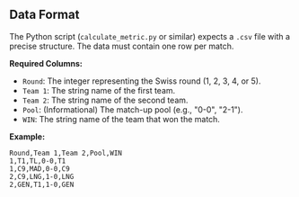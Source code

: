 ## Data Format

The Python script (`calculate_metric.py` or similar) expects a `.csv` file with a precise structure. The data must contain one row per match.

**Required Columns:**

* `Round`: The integer representing the Swiss round (1, 2, 3, 4, or 5).
* `Team 1`: The string name of the first team.
* `Team 2`: The string name of the second team.
* `Pool`: (Informational) The match-up pool (e.g., "0-0", "2-1").
* `WIN`: The string name of the team that won the match.

**Example:**
```csv
Round,Team 1,Team 2,Pool,WIN
1,T1,TL,0-0,T1
1,C9,MAD,0-0,C9
2,C9,LNG,1-0,LNG
2,GEN,T1,1-0,GEN
